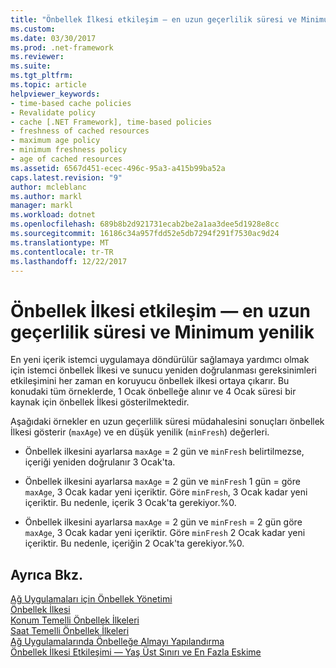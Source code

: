 ```yaml
---
title: "Önbellek İlkesi etkileşim — en uzun geçerlilik süresi ve Minimum yenilik"
ms.custom: 
ms.date: 03/30/2017
ms.prod: .net-framework
ms.reviewer: 
ms.suite: 
ms.tgt_pltfrm: 
ms.topic: article
helpviewer_keywords:
- time-based cache policies
- Revalidate policy
- cache [.NET Framework], time-based policies
- freshness of cached resources
- maximum age policy
- minimum freshness policy
- age of cached resources
ms.assetid: 6567d451-ecec-496c-95a3-a415b99ba52a
caps.latest.revision: "9"
author: mcleblanc
ms.author: markl
manager: markl
ms.workload: dotnet
ms.openlocfilehash: 689b8b2d921731ecab2be2a1aa3dee5d1928e8cc
ms.sourcegitcommit: 16186c34a957fdd52e5db7294f291f7530ac9d24
ms.translationtype: MT
ms.contentlocale: tr-TR
ms.lasthandoff: 12/22/2017
---
```

# <a name="cache-policy-interactionmaximum-age-and-minimum-freshness"></a>Önbellek İlkesi etkileşim — en uzun geçerlilik süresi ve Minimum yenilik
En yeni içerik istemci uygulamaya döndürülür sağlamaya yardımcı olmak için istemci önbellek İlkesi ve sunucu yeniden doğrulanması gereksinimleri etkileşimini her zaman en koruyucu önbellek ilkesi ortaya çıkarır. Bu konudaki tüm örneklerde, 1 Ocak önbelleğe alınır ve 4 Ocak süresi bir kaynak için önbellek İlkesi gösterilmektedir.  
  
 Aşağıdaki örnekler en uzun geçerlilik süresi müdahalesini sonuçları önbellek İlkesi gösterir (`maxAge`) ve en düşük yenilik (`minFresh`) değerleri.  
  
-   Önbellek ilkesini ayarlarsa `maxAge` = 2 gün ve `minFresh` belirtilmezse, içeriği yeniden doğrulanır 3 Ocak'ta.  
  
-   Önbellek ilkesini ayarlarsa `maxAge` = 2 gün ve `minFresh` 1 gün = göre `maxAge`, 3 Ocak kadar yeni içeriktir. Göre `minFresh`, 3 Ocak kadar yeni içeriktir. Bu nedenle, içerik 3 Ocak'ta gerekiyor.%0.  
  
-   Önbellek ilkesini ayarlarsa `maxAge` = 2 gün ve `minFresh` = 2 gün göre `maxAge`, 3 Ocak kadar yeni içeriktir. Göre `minFresh` 2 Ocak kadar yeni içeriktir. Bu nedenle, içeriğin 2 Ocak'ta gerekiyor.%0.  
  
## <a name="see-also"></a>Ayrıca Bkz.  
 [Ağ Uygulamaları için Önbellek Yönetimi](../../../docs/framework/network-programming/cache-management-for-network-applications.md)  
 [Önbellek İlkesi](../../../docs/framework/network-programming/cache-policy.md)  
 [Konum Temelli Önbellek İlkeleri](../../../docs/framework/network-programming/location-based-cache-policies.md)  
 [Saat Temelli Önbellek İlkeleri](../../../docs/framework/network-programming/time-based-cache-policies.md)  
 [Ağ Uygulamalarında Önbelleğe Almayı Yapılandırma](../../../docs/framework/network-programming/configuring-caching-in-network-applications.md)  
 [Önbellek İlkesi Etkileşimi — Yaş Üst Sınırı ve En Fazla Eskime](../../../docs/framework/network-programming/cache-policy-interaction-maximum-age-and-maximum-staleness.md)
